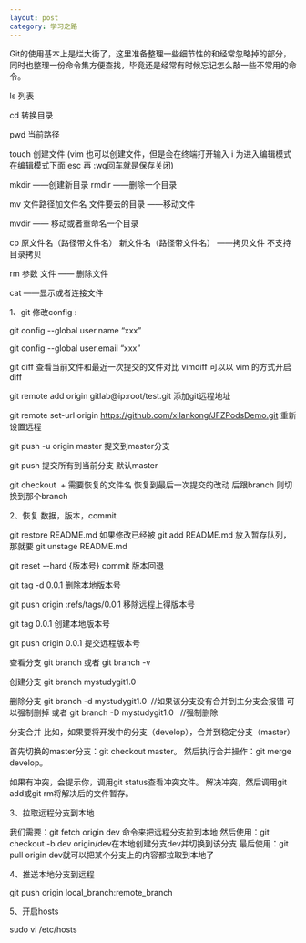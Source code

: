 ```yaml
---
layout: post
category: 学习之路
---
```


Git的使用基本上是烂大街了，这里准备整理一些细节性的和经常忽略掉的部分，同时也整理一份命令集方便查找，毕竟还是经常有时候忘记怎么敲一些不常用的命令。

ls 列表

cd 转换目录

pwd 当前路径

touch 创建文件  (vim 也可以创建文件，但是会在终端打开输入 i 为进入编辑模式 在编辑模式下面 esc 再 :wq回车就是保存关闭)

mkdir ——创建新目录   rmdir ——删除一个目录     

mv 文件路径加文件名    文件要去的目录 ——移动文件

mvdir —— 移动或者重命名一个目录

cp 原文件名（路径带文件名）   新文件名（路径带文件名） ——拷贝文件  不支持目录拷贝

rm 参数  文件  —— 删除文件

cat  ——显示或者连接文件



1、git 修改config :

git config --global user.name “xxx”

git config --global user.email “xxx”

git diff  查看当前文件和最近一次提交的文件对比  vimdiff 可以以 vim 的方式开启 diff

git remote add origin gitlab@ip:root/test.git   添加git远程地址

git remote set-url origin  https://github.com/xilankong/JFZPodsDemo.git  重新设置远程

git push -u origin master  提交到master分支 

git push    提交所有到当前分支  默认master

git checkout  +  需要恢复的文件名 恢复到最后一次提交的改动  后跟branch 则切换到那个branch

2、恢复 数据，版本，commit

git restore README.md 如果修改已经被 git add README.md 放入暂存队列，那就要
git unstage README.md

git reset --hard {版本号}  commit 版本回退

git tag -d 0.0.1 删除本地版本号

git push origin :refs/tags/0.0.1 移除远程上得版本号

git tag 0.0.1 创建本地版本号

git push origin 0.0.1 提交远程版本号

查看分支
git branch   或者   git branch -v

创建分支
git branch mystudygit1.0

删除分支
git branch -d mystudygit1.0  //如果该分支没有合并到主分支会报错 可以强制删掉
或者
git branch -D mystudygit1.0   //强制删除

分支合并
比如，如果要将开发中的分支（develop），合并到稳定分支（master）

首先切换的master分支：git checkout master。
然后执行合并操作：git merge develop。


如果有冲突，会提示你，调用git status查看冲突文件。
解决冲突，然后调用git add或git rm将解决后的文件暂存。


3、拉取远程分支到本地

我们需要：git fetch origin dev 命令来把远程分支拉到本地
然后使用：git checkout -b dev origin/dev在本地创建分支dev并切换到该分支
最后使用：git pull origin dev就可以把某个分支上的内容都拉取到本地了

4、推送本地分支到远程 

git push origin local_branch:remote_branch

5、开启hosts 

sudo vi /etc/hosts    